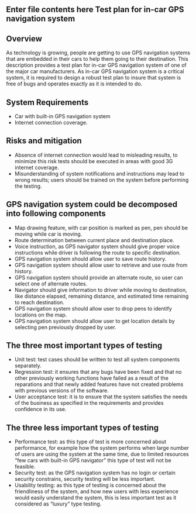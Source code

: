 Enter file contents here
Test plan for in-car GPS navigation system
------------------------------------------
Overview
--------
As technology is growing, people are getting to use GPS navigation systems that are embedded in their cars to help them 
going to their destination. This description provides a test plan for in-car GPS navigation system of one of the major car
manufacturers. As in-car GPS navigation system is a critical system, it is required to design a robust test plan to insure
that system is free of bugs and operates exactly as it is intended to do.

System Requirements
-------------------
-	Car with built-in GPS navigation system
-	Internet connection coverage.

Risks and mitigation
--------------------
-	Absence of internet connection would lead to misleading results, to minimize this risk tests should be executed
in areas with good 3G internet coverage.
-	Misunderstanding of system notifications and instructions may lead to wrong results; users should be trained
on the system before performing the testing.

GPS navigation system could be decomposed into following components
-------------------------------------------------------------------
-	Map drawing feature, with car position is marked as pen, pen should be moving while car is moving.
-	Route determination between current place and destination place.
-	Voice instruction, as GPS navigator system should give proper voice instructions while driver is following
the route to specific destination.
-	GPS navigation system should allow user to save route history.
-	GPS navigation system should allow user to retrieve and use route from history.
-	GPS navigation system should provide an alternate route, so user can select one of alternate routes.
-	Navigator should give information to driver while moving to destination, like distance elapsed, remaining distance,
and estimated time remaining to reach destination.
-	GPS navigation system should allow user to drop pens to identify locations on the map.
-	GPS navigation system should allow user to get location details by selecting pen previously dropped by user.

The three most important types of testing
-----------------------------------------
-	Unit test:  test cases should be written to test all system components separately.
-	Regression test: it ensures that any bugs have been fixed and that no other previously working 
functions have failed as a result of the reparations and that newly added features have not created
problems with previous versions of the software.
-	User acceptance test: it is to ensure that the system satisfies the needs of the business as specified 
in the requirements and provides confidence in its use.

The three less important types of testing
-----------------------------------------
-	Performance test:  as this type of test is more concerned about performance, for example how the system performs
when large number of users are using the system at the same time, due to limited resources “few cars with
built-in GPS navigator” this type of test will not be feasible.
-	Security test: as the GPS navigation system has no login or certain security constrains, security testing will be 
less important.
-	Usability testing: as this type of testing is concerned about the friendliness of the system, and how new users
with less experience would easily understand the system, this is less important test as it considered as “luxury” type testing. 


